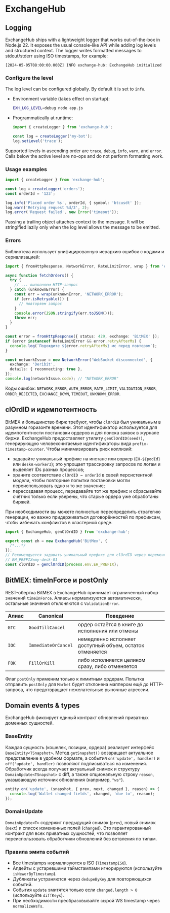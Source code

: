 # ExchangeHub

## Logging

ExchangeHub ships with a lightweight logger that works out-of-the-box in Node.js 22.
It exposes the usual console-like API while adding log levels and structured context.
The logger writes formatted messages to stdout/stderr using ISO timestamps, for example:

```
[2024-05-05T08:00:00.000Z] INFO exchange-hub: ExchangeHub initialized
```

### Configure the level

The log level can be configured globally. By default it is set to `info`.

- Environment variable (takes effect on startup):
  ```bash
  EXH_LOG_LEVEL=debug node app.js
  ```
- Programmatically at runtime:

  ```ts
  import { createLogger } from 'exchange-hub';

  const log = createLogger('my-bot');
  log.setLevel('trace');
  ```

Supported levels in ascending order are `trace`, `debug`, `info`, `warn`, and `error`.
Calls below the active level are no-ops and do not perform formatting work.

### Usage examples

```ts
import { createLogger } from 'exchange-hub';

const log = createLogger('orders');
const orderId = '123';

log.info('Placed order %s', orderId, { symbol: 'btcusdt' });
log.warn('Retrying request %d/3', 2);
log.error('Request failed', new Error('timeout'));
```

Passing a trailing object attaches context to the message. It will be stringified lazily
only when the log level allows the message to be emitted.

### Errors

Библиотека использует унифицированную иерархию ошибок с кодами и сериализацией:

```ts
import { fromHttpResponse, NetworkError, RateLimitError, wrap } from 'exchange-hub';

async function fetchOrders() {
  try {
    // ... выполняем HTTP-запрос
  } catch (unknownError) {
    const err = wrap(unknownError, 'NETWORK_ERROR');
    if (err.isRetryable()) {
      // повторяем запрос
    }
    console.error(JSON.stringify(err.toJSON()));
    throw err;
  }
}

const error = fromHttpResponse({ status: 429, exchange: 'BitMEX' });
if (error instanceof RateLimitError && error.retryAfterMs) {
  console.log(`Подождите ${error.retryAfterMs} мс перед повтором`);
}

const networkIssue = new NetworkError('WebSocket disconnected', {
  exchange: 'Deribit',
  details: { reconnecting: true },
});
console.log(networkIssue.code); // "NETWORK_ERROR"
```

Коды ошибок: `NETWORK_ERROR`, `AUTH_ERROR`, `RATE_LIMIT`, `VALIDATION_ERROR`, `ORDER_REJECTED`, `EXCHANGE_DOWN`, `TIMEOUT`, `UNKNOWN_ERROR`.

## clOrdID и идемпотентность

BitMEX и большинство бирж требуют, чтобы `clOrdID` был уникальным в разумном
горизонте времени. Этот идентификатор используется для идемпотентности
постановки ордеров и для поиска заявок в журнале биржи. ExchangeHub предоставляет
утилиту `genClOrdID(seed?)`, генерирующую человекочитаемые идентификаторы вида
`prefix-timestamp-counter`. Чтобы минимизировать риск коллизий:

- задавайте уникальный префикс на инстанс или воркер (`EH-${podId}` или
  `deskA-worker3`); это упрощает трассировку запросов по логам и выделяет IDs
  разных процессов;
- храните соответствие `clOrdID → orderId` в своей персистентной модели, чтобы
  повторные попытки постановки могли переиспользовать одно и то же значение;
- пересоздавая процесс, передавайте тот же префикс и сбрасывайте счётчик только
  если уверены, что старые ордера уже обработаны биржей.

При необходимости вы можете полностью переопределить стратегию генерации, но
важно придерживаться договорённостей по префиксам, чтобы избежать конфликтов в
кластерной среде.

```ts
import { ExchangeHub, genClOrdID } from 'exchange-hub';

export const eh = new ExchangeHub('BitMex', {
  /*...*/
});
// Рекомендуется задавать уникальный префикс для clOrdID через переменную окружения:
// EH_PREFIX=my-desk-01
const clOrdID = genClOrdID(process.env.EH_PREFIX);
```

## BitMEX: timeInForce и postOnly

REST-обертка BitMEX в ExchangeHub принимает ограниченный набор значений `timeInForce`.
Алиасы нормализуются автоматически, остальные значения отклоняются с `ValidationError`.

| Алиас | Canonical           | Поведение                                                |
| ----- | ------------------- | -------------------------------------------------------- |
| `GTC` | `GoodTillCancel`    | ордер остаётся в книге до исполнения или отмены          |
| `IOC` | `ImmediateOrCancel` | немедленно исполняет доступный объем, остаток отменяется |
| `FOK` | `FillOrKill`        | либо исполняется целиком сразу, либо отменяется          |

Флаг `postOnly` применим только к лимитным ордерам. Попытка отправить `postOnly`
для `Market` будет отклонена маппером ещё до HTTP-запроса, что предотвращает
нежелательные рыночные агрессии.

## Domain events & types

ExchangeHub фиксирует единый контракт обновлений приватных доменных сущностей.

### BaseEntity

Каждая сущность (кошелек, позиции, ордера) реализует интерфейс `BaseEntity<TSnapshot>`.
Метод `getSnapshot()` возвращает актуальное представление в удобном формате, а события
`on('update', handler)` и `off('update', handler)` позволяют подписываться на изменения.
Обработчик всегда получает актуальный снимок и структуру `DomainUpdate<TSnapshot>` с diff,
а также опциональную строку `reason`, указывающую источник обновления (например, `"ws"`).

```ts
entity.on('update', (snapshot, { prev, next, changed }, reason) => {
  console.log('Wallet changed fields', changed, 'due to', reason);
});
```

### DomainUpdate<T>

`DomainUpdate<T>` содержит предыдущий снимок (`prev`), новый снимок (`next`) и список
измененных полей (`changed`). Это гарантированный контракт для всех приватных сущностей,
что позволяет переиспользовать обработчики обновлений без ветвления по типам.

### Правила эмита событий

- Все timestamps нормализуются в ISO (`TimestampISO`).
- Апдейты с устаревшими таймстампами игнорируются (используйте `isNewerByTimestamp`).
- Дубликаты устраняются через `dedupeByKey` для повторяющихся событий.
- События `update` эмитятся только если `changed.length > 0` (используйте `diffKeys`).
- При необходимости преобразовывайте сырой WS timestamp через `normalizeWsTs`.
